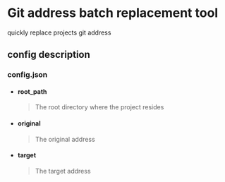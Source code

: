 # Git address batch replacement tool
 quickly replace projects git address

 
## config description

### config.json

* #### root_path
  >The root directory where the project resides

* #### original
  > The original address
* #### target
  > The target address
